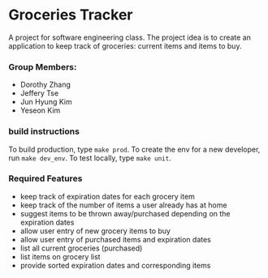 # Groceries Tracker
A project for software engineering class. The project idea is to create 
an application to keep track of groceries: current items and items to buy.

### Group Members: 
- Dorothy Zhang
- Jeffery Tse
- Jun Hyung Kim
- Yeseon Kim

### build instructions
To build production, type `make prod`.
To create the env for a new developer, run `make dev_env`.
To test locally, type `make unit`.

### Required Features
- keep track of expiration dates for each grocery item
- keep track of the number of items a user already has at home
- suggest items to be thrown away/purchased depending on the expiration dates
- allow user entry of new grocery items to buy
- allow user entry of purchased items and expiration dates
- list all current groceries (purchased)
- list items on grocery list
- provide sorted expiration dates and corresponding items
